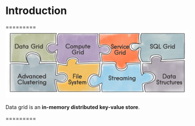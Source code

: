 # Introduction

=========
![img](img/ignite-big-picture.png)

Data grid is an **in-memory distributed key-value store**.

=========
